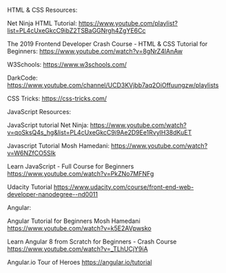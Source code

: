 HTML & CSS Resources:


Net Ninja HTML Tutorial: 
https://www.youtube.com/playlist?list=PL4cUxeGkcC9ibZ2TSBaGGNrgh4ZgYE6Cc

The 2019 Frontend Developer Crash Course - HTML & CSS Tutorial for Beginners:
https://www.youtube.com/watch?v=8gNrZ4lAnAw

W3Schools:
https://www.w3schools.com/

DarkCode:
https://www.youtube.com/channel/UCD3KVjbb7aq2OiOffuungzw/playlists

CSS Tricks:
https://css-tricks.com/


JavaScript Resources:


JavaScript tutorial Net Ninja:
https://www.youtube.com/watch?v=qoSksQ4s_hg&list=PL4cUxeGkcC9i9Ae2D9Ee1RvylH38dKuET

Javascript Tutorial Mosh Hamedani:
https://www.youtube.com/watch?v=W6NZfCO5SIk

Learn JavaScript - Full Course for Beginners
https://www.youtube.com/watch?v=PkZNo7MFNFg

Udacity Tutorial
https://www.udacity.com/course/front-end-web-developer-nanodegree--nd0011


Angular:

Angular Tutorial for Beginners Mosh Hamedani
https://www.youtube.com/watch?v=k5E2AVpwsko

Learn Angular 8 from Scratch for Beginners - Crash Course
https://www.youtube.com/watch?v=_TLhUCjY9iA

Angular.io Tour of Heroes
https://angular.io/tutorial

